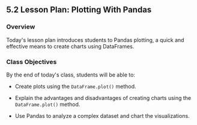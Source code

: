 ## 5.2 Lesson Plan: Plotting With Pandas

### Overview

Today's lesson plan introduces students to Pandas plotting, a quick and effective means to create charts using DataFrames.

### Class Objectives

By the end of today's class, students will be able to:

* Create plots using the `DataFrame.plot()` method.

* Explain the advantages and disadvantages of creating charts using the `DataFrame.plot()` method.

* Use Pandas to analyze a complex dataset and chart the visualizations.